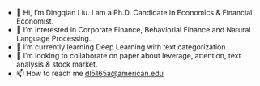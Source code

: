 - 👋 Hi, I’m Dingqian Liu. I am a Ph.D. Candidate in Economics & Financial Economist.
- 👀 I’m interested in Corporate Finance, Behaviorial Finance and Natural Language Processing.
- 🌱 I’m currently learning Deep Learning with text categorization.
- 💞️ I’m looking to collaborate on paper about leverage, attention, text analysis & stock market.
- 📫 How to reach me dl5165a@american.edu

<!---
DingqianL/DingqianL is a ✨ special ✨ repository because its `README.md` (this file) appears on your GitHub profile.
You can click the Preview link to take a look at your changes.
--->

